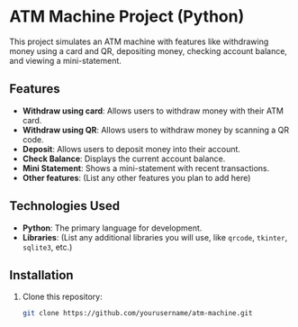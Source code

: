 # ATM Machine Project (Python)

This project simulates an ATM machine with features like withdrawing money using a card and QR, depositing money, checking account balance, and viewing a mini-statement.

## Features

- **Withdraw using card**: Allows users to withdraw money with their ATM card.
- **Withdraw using QR**: Allows users to withdraw money by scanning a QR code.
- **Deposit**: Allows users to deposit money into their account.
- **Check Balance**: Displays the current account balance.
- **Mini Statement**: Shows a mini-statement with recent transactions.
- **Other features**: (List any other features you plan to add here)

## Technologies Used

- **Python**: The primary language for development.
- **Libraries**: (List any additional libraries you will use, like `qrcode`, `tkinter`, `sqlite3`, etc.)

## Installation

1. Clone this repository:
   ```bash
   git clone https://github.com/yourusername/atm-machine.git
